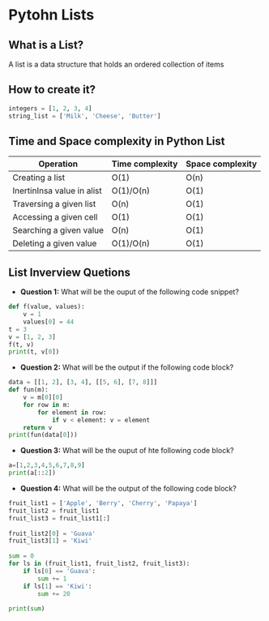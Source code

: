 # Pytohn Lists
## What is a List? 
A list is a data structure that holds an ordered collection of items
## How to create it?
```python
integers = [1, 2, 3, 4]
string_list = ['Milk', 'Cheese', 'Butter']
```
## Time and Space complexity in Python List

|Operation |Time complexity|Space complexity|
|--|--|--|
|Creating a list| O(1) | O(n)|
|InertinInsa value in alist|O(1)/O(n)| O(1)|
|Traversing a given list|O(n)|O(1)|
|Accessing a given cell| O(1)|O(1)|
|Searching a given value|O(n)|O(1)|
|Deleting a given value|O(1)/O(n)|O(1)|

## List Inverview Quetions

- **Question 1:**
What will be the ouput of the following code snippet?
```python 
def f(value, values):
    v = 1
    values[0] = 44
t = 3
v = [1, 2, 3]
f(t, v)
print(t, v[0])
```
- **Question 2:**
What will be the output if the following code block?
```python
data = [[1, 2], [3, 4], [[5, 6], [7, 8]]]
def fun(m):
    v = m[0][0]
    for row in m:
        for element in row:
            if v < element: v = element
    return v
print(fun(data[0]))
```
- **Question 3:** What will be the ouput of hte following code block?
```python 
a=[1,2,3,4,5,6,7,8,9]
print(a[::2])
```
- **Question 4:** What will be the output of the following code block?
```python
fruit_list1 = ['Apple', 'Berry', 'Cherry', 'Papaya']
fruit_list2 = fruit_list1
fruit_list3 = fruit_list1[:]
 
fruit_list2[0] = 'Guava'
fruit_list3[1] = 'Kiwi'
 
sum = 0
for ls in (fruit_list1, fruit_list2, fruit_list3):
    if ls[0] == 'Guava':
        sum += 1
    if ls[1] == 'Kiwi':
        sum += 20
 
print(sum)
```